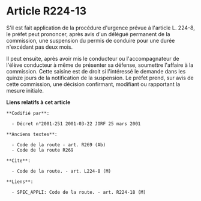 # Article R224-13

S'il est fait application de la procédure d'urgence prévue à l'article L. 224-8, le préfet peut prononcer, après avis d'un
délégué permanent de la commission, une suspension du permis de conduire pour une durée n'excédant pas deux mois.

Il peut ensuite, après avoir mis le conducteur ou l'accompagnateur de l'élève conducteur à même de présenter sa défense,
soumettre l'affaire à la commission. Cette saisine est de droit si l'intéressé le demande dans les quinze jours de la
notification de la suspension. Le préfet prend, sur avis de cette commission, une décision confirmant, modifiant ou
rapportant la mesure initiale.

**Liens relatifs à cet article**

	**Codifié par**:

	  - Décret n°2001-251 2001-03-22 JORF 25 mars 2001

	**Anciens textes**:

	  - Code de la route - art. R269 (Ab)
	  - Code de la route R269

	**Cite**:

	  - Code de la route. - art. L224-8 (M)

	**Liens**:

	  - SPEC_APPLI: Code de la route. - art. R224-18 (M)
